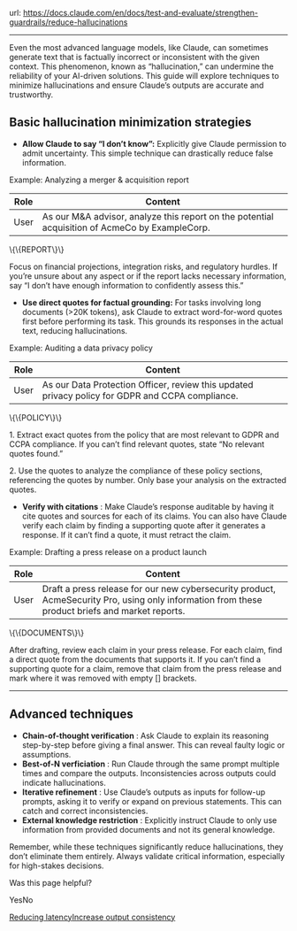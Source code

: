 url: https://docs.claude.com/en/docs/test-and-evaluate/strengthen-guardrails/reduce-hallucinations

---

Even the most advanced language models, like Claude, can sometimes generate text that is factually incorrect or inconsistent with the given context. This phenomenon, known as “hallucination,” can undermine the reliability of your AI-driven solutions. This guide will explore techniques to minimize hallucinations and ensure Claude’s outputs are accurate and trustworthy.

## Basic hallucination minimization strategies

  * **Allow Claude to say “I don’t know”:** Explicitly give Claude permission to admit uncertainty. This simple technique can drastically reduce false information.

Example: Analyzing a merger & acquisition report

Role| Content
---|---
User| As our M&A advisor, analyze this report on the potential acquisition of AcmeCo by ExampleCorp.

<report>
\{\{REPORT\}\}
</report>

Focus on financial projections, integration risks, and regulatory hurdles. If you’re unsure about any aspect or if the report lacks necessary information, say “I don’t have enough information to confidently assess this.”

  * **Use direct quotes for factual grounding:** For tasks involving long documents \(>20K tokens\), ask Claude to extract word-for-word quotes first before performing its task. This grounds its responses in the actual text, reducing hallucinations.

Example: Auditing a data privacy policy

Role| Content
---|---
User| As our Data Protection Officer, review this updated privacy policy for GDPR and CCPA compliance.
<policy>
\{\{POLICY\}\}
</policy>

1\. Extract exact quotes from the policy that are most relevant to GDPR and CCPA compliance. If you can’t find relevant quotes, state “No relevant quotes found.”

2\. Use the quotes to analyze the compliance of these policy sections, referencing the quotes by number. Only base your analysis on the extracted quotes.

  * **Verify with citations** : Make Claude’s response auditable by having it cite quotes and sources for each of its claims. You can also have Claude verify each claim by finding a supporting quote after it generates a response. If it can’t find a quote, it must retract the claim.

Example: Drafting a press release on a product launch

Role| Content
---|---
User| Draft a press release for our new cybersecurity product, AcmeSecurity Pro, using only information from these product briefs and market reports.
<documents>
\{\{DOCUMENTS\}\}
</documents>

After drafting, review each claim in your press release. For each claim, find a direct quote from the documents that supports it. If you can’t find a supporting quote for a claim, remove that claim from the press release and mark where it was removed with empty \[\] brackets.

* * *

## Advanced techniques

  * **Chain-of-thought verification** : Ask Claude to explain its reasoning step-by-step before giving a final answer. This can reveal faulty logic or assumptions.
  * **Best-of-N verficiation** : Run Claude through the same prompt multiple times and compare the outputs. Inconsistencies across outputs could indicate hallucinations.
  * **Iterative refinement** : Use Claude’s outputs as inputs for follow-up prompts, asking it to verify or expand on previous statements. This can catch and correct inconsistencies.
  * **External knowledge restriction** : Explicitly instruct Claude to only use information from provided documents and not its general knowledge.

Remember, while these techniques significantly reduce hallucinations, they don’t eliminate them entirely. Always validate critical information, especially for high-stakes decisions.

Was this page helpful?

YesNo

[Reducing latency](/en/docs/test-and-evaluate/strengthen-guardrails/reduce-latency)[Increase output consistency](/en/docs/test-and-evaluate/strengthen-guardrails/increase-consistency)
